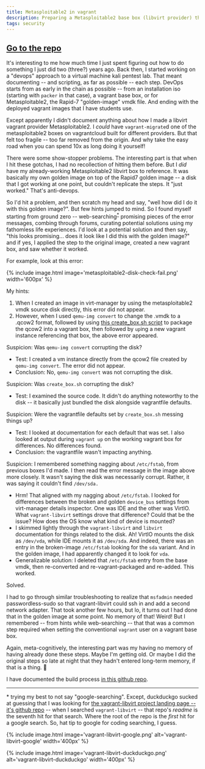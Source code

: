 ```yaml
---
title: Metasploitable2 in vagrant
description: Preparing a Metasploitable2 base box (libvirt provider) that will work with vagrant
tags: security
---
```


<div class='page-header text-center well'>
  <h2>
    <a class='btn btn-primary' href='https://github.com/deargle/lab-metasploitable2'>Go to the repo</a>
  </h2>
</div>

It's interesting to me how much time I just spent figuring out how to do something I just did two (three?) years ago.
Back then, I started working on a "devops" approach to a virtual machine kali pentest lab. That meant documenting
-- and scripting, as far as possible -- each step. DevOps starts from as early in the chain as possible -- from an installation iso (starting with `packer` in that case), a vagrant base box, or for Metasploitable2, the Rapid-7 "golden-image" vmdk file. And ending with the deployed vagrant images that I have students use.

Except apparently I didn't document anything about how I made a libvirt vagrant provider Metasploitable2. I _could_ have `vagrant-migrate`d one of the metasploitable2 boxes on vagrantcloud built for different providers. But that felt
too fragile -- too far removed from the origin. And why take the easy road when you can spend 10x as long
doing it yourself!

There were some show-stopper problems. The interesting part is that when
I hit these gotchas, I had no recollection of hitting them before. But I _did_ have my
already-working Metasploitable2 libvirt box to reference. It was basically my own golden image on top of the Rapid7
golden image --
a disk that I got working at one point, but couldn't replicate the steps. It "just worked." That's
anti-devops.

So I'd hit a problem, and then scratch my head and say, "well how did I do it with this golden image?".
But few hints jumped to mind. So I found myself starting from ground zero -- web-searching<sup>[*](#footnote-1)</sup>
promising pieces of the error messages, combing through forums, curating potential solutions using my fathomless life experiences.
I'd look at a potential solution and then say, "this looks promising...
does it look like I did this with the golden image?" and if yes, I applied the step
to the original image, created a new vagrant box, and saw whether it worked.

For example, look at this error:

{% include image.html image='metasploitable2-disk-check-fail.png' width='600px' %}

My hints:

1. When I created an image in virt-manager by using the metasploitable2 vmdk source disk directly,
   this error did not appear.
1. However, when I used `qemu-img convert` to change the .vmdk to a .qcow2 format, followed by using [this create_box.sh script](https://github.com/vagrant-libvirt/vagrant-libvirt/blob/cf51e451a0fc80605aae952137af457a27bfe885/tools/create_box.sh)
   to package the qcow2 into a vagrant box, then followed by `up`ing a new vagrant instance referencing that box,
   the above error appeared.

Suspicion: Was `qemu-img convert` corrupting the disk?
* Test: I created a vm instance directly from the qcow2 file created by `qemu-img convert`. The error did not appear.
* Conclusion: No, `qemu-img convert` was not corrupting the disk.

Suspicion: Was `create_box.sh` corrupting the disk?
* Test: I examined the source code. It didn't do anything noteworthy to the disk -- it basically
just bundled the disk alongside vagrantfile defaults.

Suspicion: Were the vagrantfile defaults set by `create_box.sh` messing things up?
* Test: I looked at documentation for each default that was set. I also looked at output during `vagrant up` on the working vagrant box for differences. No differences found.
* Conclusion: the vagrantfile wasn't impacting anything.

Suspicion: I remembered something nagging about `/etc/fstab`, from previous boxes I'd made. I then read the error message in
the image above more closely. It wasn't saying
the disk was necessarily corrupt. Rather, it was saying it couldn't find `/dev/sda.`
* Hrm! That aligned with my nagging about `/etc/fstab`. I looked for differences between the broken and golden `device_bus` settings from virt-manager details inspector. One
was IDE and the other was VirtIO. What `vagrant-libvirt` settings drove that difference? Could that be the issue? How does the OS know what kind of device is mounted?
* I skimmed lightly through the `vagrant-libvirt` and `libvirt` documentation for things related to the disk. Ah! VirtIO mounts
the disk as `/dev/vda`, while IDE mounts it as `/dev/sda`. And indeed, there was an entry in the broken-image `/etc/fstab` looking
for the `sda` variant. And in the golden image, I had apparently changed it to look for `vda`.
* Generalizable solution: I deleted that `/etc/fstab` entry from the base vmdk, then re-converted and re-vagrant-packaged and re-added. This worked.

Solved.

I had to go through similar troubleshooting to realize that `msfadmin` needed passwordless-sudo so that vagrant-libvirt
could ssh in and add a second network adapter. That took another few hours, but lo, it turns out I had done that in the golden image
at some point. No memory of that! Weird! But I remembered -- from hints while web-searching -- that that was a common step required when setting the conventional `vagrant` user on a vagrant base box.

Again, meta-cognitively, the interesting part was my having no memory of having already done these steps.
Maybe I'm getting old. Or maybe I did the original steps so late at night that they hadn't entered long-term memory,
if that is a thing. :shrug:

I have documented the build process [in this github repo](https://github.com/deargle/lab-metasploitable2).

---

<a name="footnote-1">*</a> trying my best to not say "google-searching". Except, duckduckgo sucked at guessing
that I was looking for [the vagrant-libvirt project landing page -- it's github repo](https://github.com/vagrant-libvirt/vagrant-libvirt) -- when I searched `vagrant-libvirt` -- that repo's
_readme_ is the seventh hit for that search. Where the root of the repo is the
_first_ hit for a google search. So, hat tip to google for coding searching, I guess.

{% include image.html image='vagrant-libvirt-google.png' alt='vagrant-libvirt-google' width='400px' %}

{% include image.html image='vagrant-libvirt-duckduckgo.png' alt='vagrant-libvirt-duckduckgo' width='400px' %}
